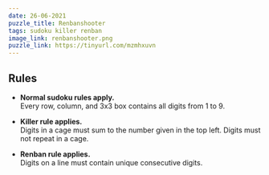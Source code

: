 ```yaml
---
date: 26-06-2021
puzzle_title: Renbanshooter
tags: sudoku killer renban
image_link: renbanshooter.png
puzzle_link: https://tinyurl.com/mzmhxuvn
---
```

## Rules

-   **Normal sudoku rules apply.**  
    Every row, column, and 3x3 box contains all digits from 1 to 9.

-   **Killer rule applies.**  
    Digits in a cage must sum to the number given in the top left. Digits must not repeat in a cage.

-   **Renban rule applies.**  
    Digits on a line must contain unique consecutive digits.
